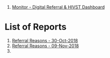 
1. [Monitor - Digital Referral & HIVST Dashboard](http://bit.ly/2RSwvj3)


# List of Reports

1. [Referral Reasons - 30-Oct-2018](http://bit.ly/Referral_Reasons_IN)
2. [Referral Reasons - 09-Nov-2018](http://bit.ly/Referrals_9Nov) 
3. 
